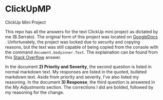 # ClickUpMP
ClickUp Mini Project

This repo has all the answers for the text ClickUp mini project as dictated by me (B.Serrato). The original form of this project was located on [GoogleDocs](https://docs.google.com/document/d/1RGsgLoLxRvdSsRmoyuqF635iG7nq8ulz46lvApw6b6U/edit#)  . Unfortunately, the project was locked due to security and copying reasons, but the text was still capable of being copied from the console with the command ```document.bodyinner.Text```. The explaination can be found from this [Stack Overflow](https://stackoverflow.com/questions/40296831/is-it-possible-to-force-a-copy-of-a-protected-google-doc) answer.

In the document __2) Priority and Severity__, the second question is listed in normal markdown text. My responses are listed in the quoted, bulleted markdown text. Aside from priority and severity, I've also listed my reasoning. In the document __3) Response__, the third question is answered in the *My Adjustments* section. The corrections I did are bolded, followed by my reasoning for the change. 
